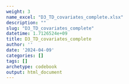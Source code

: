 ```yaml
---
weight: 3
name_excel: "D3_TD_covariates_complete.xlsx"
description: ""
slug: "D3_TD_covariates_complete"
datetime: 1.7126524e+09
title: D3_TD_covariates_complete
author: ''
date: '2024-04-09'
categories: []
tags: []
archetype: codebook
output: html_document
---
```


<div class="tabcontent"></div>
